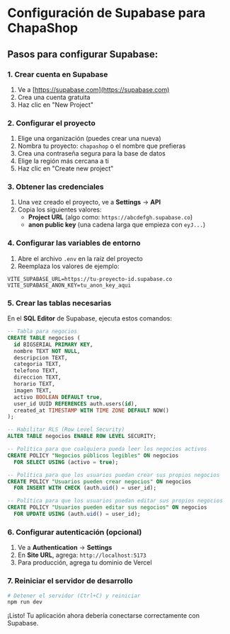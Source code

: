 # Configuración de Supabase para ChapaShop

## Pasos para configurar Supabase:

### 1. Crear cuenta en Supabase
1. Ve a [https://supabase.com](https://supabase.com)
2. Crea una cuenta gratuita
3. Haz clic en "New Project"

### 2. Configurar el proyecto
1. Elige una organización (puedes crear una nueva)
2. Nombra tu proyecto: `chapashop` o el nombre que prefieras
3. Crea una contraseña segura para la base de datos
4. Elige la región más cercana a ti
5. Haz clic en "Create new project"

### 3. Obtener las credenciales
1. Una vez creado el proyecto, ve a **Settings** → **API**
2. Copia los siguientes valores:
   - **Project URL** (algo como: `https://abcdefgh.supabase.co`)
   - **anon public key** (una cadena larga que empieza con `eyJ...`)

### 4. Configurar las variables de entorno
1. Abre el archivo `.env` en la raíz del proyecto
2. Reemplaza los valores de ejemplo:

```env
VITE_SUPABASE_URL=https://tu-proyecto-id.supabase.co
VITE_SUPABASE_ANON_KEY=tu_anon_key_aqui
```

### 5. Crear las tablas necesarias
En el **SQL Editor** de Supabase, ejecuta estos comandos:

```sql
-- Tabla para negocios
CREATE TABLE negocios (
  id BIGSERIAL PRIMARY KEY,
  nombre TEXT NOT NULL,
  descripcion TEXT,
  categoria TEXT,
  telefono TEXT,
  direccion TEXT,
  horario TEXT,
  imagen TEXT,
  activo BOOLEAN DEFAULT true,
  user_id UUID REFERENCES auth.users(id),
  created_at TIMESTAMP WITH TIME ZONE DEFAULT NOW()
);

-- Habilitar RLS (Row Level Security)
ALTER TABLE negocios ENABLE ROW LEVEL SECURITY;

-- Política para que cualquiera pueda leer los negocios activos
CREATE POLICY "Negocios públicos legibles" ON negocios
  FOR SELECT USING (activo = true);

-- Política para que los usuarios puedan crear sus propios negocios
CREATE POLICY "Usuarios pueden crear negocios" ON negocios
  FOR INSERT WITH CHECK (auth.uid() = user_id);

-- Política para que los usuarios puedan editar sus propios negocios
CREATE POLICY "Usuarios pueden editar sus negocios" ON negocios
  FOR UPDATE USING (auth.uid() = user_id);
```

### 6. Configurar autenticación (opcional)
1. Ve a **Authentication** → **Settings**
2. En **Site URL**, agrega: `http://localhost:5173`
3. Para producción, agrega tu dominio de Vercel

### 7. Reiniciar el servidor de desarrollo
```bash
# Detener el servidor (Ctrl+C) y reiniciar
npm run dev
```

¡Listo! Tu aplicación ahora debería conectarse correctamente con Supabase.
